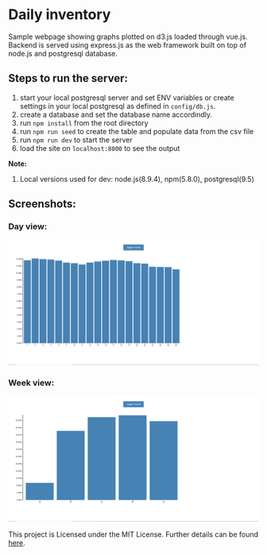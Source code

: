 # Daily inventory
Sample webpage showing graphs plotted on d3.js loaded through vue.js. Backend is served using express.js as the web framework built on top of node.js and postgresql database.

## Steps to run the server:

1. start your local postgresql server and set ENV variables or create settings in your local postgresql as defined in `config/db.js`. 
2. create a database and set the database name accordindly.
3. run `npm install` from the root directory
4. run `npm run seed` to create the table and populate data from the csv file
5. run `npm run dev` to start the server
6. load the site on `localhost:8000` to see the output

**Note:** 
1. Local versions used for dev: node.js(8.9.4), npm(5.8.0), postgresql(9.5)

## Screenshots:

### Day view:
![Date view](screenshots/01.png)

### Week view:
![Week view](screenshots/02.png)

This project is Licensed under the MIT License. Further details can be found [here](/LICENSE).
